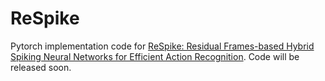 # ReSpike
Pytorch implementation code for [ReSpike: Residual Frames-based Hybrid Spiking
Neural Networks for Efficient Action Recognition](). Code will be released soon.
